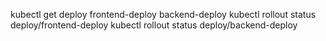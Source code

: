 kubectl get deploy frontend-deploy backend-deploy
kubectl rollout status deploy/frontend-deploy
kubectl rollout status deploy/backend-deploy
